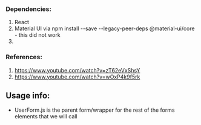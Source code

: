 ###  Dependencies:
1.  React
2.  Material UI via npm install --save --legacy-peer-deps @material-ui/core - this did not work
3.  

###  References:
1.  https://www.youtube.com/watch?v=zT62eVxShsY
2.  https://www.youtube.com/watch?v=wOxP4k9f5rk

##  Usage info:
-  UserForm.js is the parent form/wrapper for the rest of the forms elements that we will call